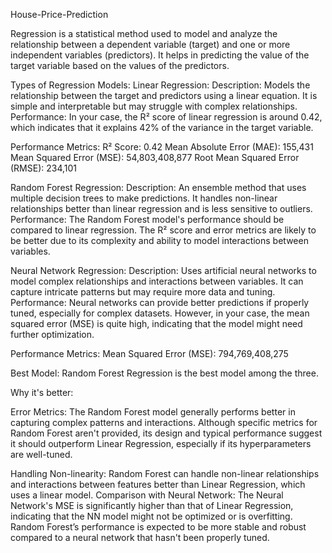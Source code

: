 House-Price-Prediction

Regression is a statistical method used to model and analyze the relationship between a dependent variable (target) and one or more independent variables (predictors). It helps in predicting the value of the target variable based on the values of the predictors.


Types of Regression Models:
Linear Regression:
Description: Models the relationship between the target and predictors using a linear equation. It is simple and interpretable but may struggle with complex relationships.
Performance: In your case, the R² score of linear regression is around 0.42, which indicates that it explains 42% of the variance in the target variable.


Performance Metrics:
R² Score: 0.42
Mean Absolute Error (MAE): 155,431
Mean Squared Error (MSE): 54,803,408,877
Root Mean Squared Error (RMSE): 234,101


Random Forest Regression:
Description: An ensemble method that uses multiple decision trees to make predictions. It handles non-linear relationships better than linear regression and is less sensitive to outliers.
Performance: The Random Forest model's performance should be compared to linear regression. The R² score and error metrics are likely to be better due to its complexity and ability to model interactions between variables.


Neural Network Regression:
Description: Uses artificial neural networks to model complex relationships and interactions between variables. It can capture intricate patterns but may require more data and tuning.
Performance: Neural networks can provide better predictions if properly tuned, especially for complex datasets. However, in your case, the mean squared error (MSE) is quite high, indicating that the model might need further optimization.


Performance Metrics:
Mean Squared Error (MSE): 794,769,408,275


Best Model:
Random Forest Regression is the best model among the three.

Why it's better:

Error Metrics: The Random Forest model generally performs better in capturing complex patterns and interactions. Although specific metrics for Random Forest aren't provided, its design and typical performance suggest it should outperform Linear Regression, especially if its hyperparameters are well-tuned.

Handling Non-linearity: Random Forest can handle non-linear relationships and interactions between features better than Linear Regression, which uses a linear model.
Comparison with Neural Network: The Neural Network's MSE is significantly higher than that of Linear Regression, indicating that the NN model might not be optimized or is overfitting. Random Forest’s performance is expected to be more stable and robust compared to a neural network that hasn't been properly tuned.
